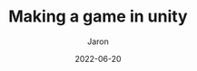 ---
title: Making a game in unity
date: 2022-06-20 
categories: [Unity]
tags: [programming]     # TAG names should always be lowercase
author: Jaron
image:
  path: /assetsweb/in-sync/Title.png
  lqip: 
  alt: 
---